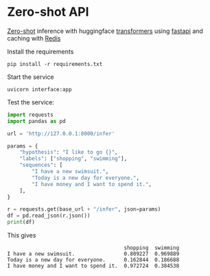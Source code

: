 # Zero-shot API
[Zero-shot](https://joeddav.github.io/blog/2020/05/29/ZSL.html) inference with huggingface [transformers](https://huggingface.co/) using [fastapi](https://fastapi.tiangolo.com/) and caching with [Redis](https://github.com/andymccurdy/redis-py)

Install the requirements

    pip install -r requirements.txt

Start the service

    uvicorn interface:app


Test the service:

```python
import requests
import pandas as pd

url = 'http://127.0.0.1:8000/infer'

params = {
    "hypothesis": "I like to go {}",
    "labels": ["shopping", "swimming"],
    "sequences": [
        "I have a new swimsuit.",
        "Today is a new day for everyone.",
        "I have money and I want to spend it.",
    ],
}

r = requests.get(base_url + "/infer", json=params)
df = pd.read_json(r.json())
print(df)
```

This gives

```
                                      shopping  swimming
I have a new swimsuit.                0.809227  0.969889
Today is a new day for everyone.      0.162844  0.186688
I have money and I want to spend it.  0.972724  0.384538
```
